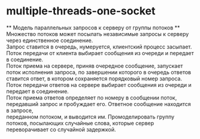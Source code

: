 # multiple-threads-one-socket

** Модель параллельных запросов к серверу от группы потоков **
Множество потоков может посылать независимые запросы к серверу через единственное соединение.  
Запрос ставится в очередь, нумеруется, клиентский процесс засыпает. Поток передачи от клиента выбирает сообщения из очереди и передает в соединение.  
Поток приема на сервере, приняв очередное сообщение, запускает поток исполнения запроса, по завершении которого в очередь ответов ставится ответ,
в котором сохраняется порядковый номер запроса. Поток передачи ответов на сервере выбирает сообщения из очереди и передает в соединение.  
Поток приема ответов определяет по номеру в сообщении поток, передавший запрос и пробуждает его. Ответное сообщение находится в запросе,  
переданном потоком, и выводится им. Промоделировать группу потоков, посылающих случайные слова, которые сервер переворачивает со случайной задержкой.  
